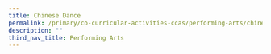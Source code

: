 ```yaml
---
title: Chinese Dance
permalink: /primary/co-curricular-activities-ccas/performing-arts/chinese-dance/
description: ""
third_nav_title: Performing Arts
---
```

